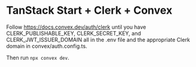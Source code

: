 # TanStack Start + Clerk + Convex

Follow https://docs.convex.dev/auth/clerk until you have
CLERK_PUBLISHABLE_KEY, CLERK_SECRET_KEY, and CLERK_JWT_ISSUER_DOMAIN all in the .env file and the appropriate Clerk domain in convex/auth.config.ts.

Then run `npx convex dev`.
